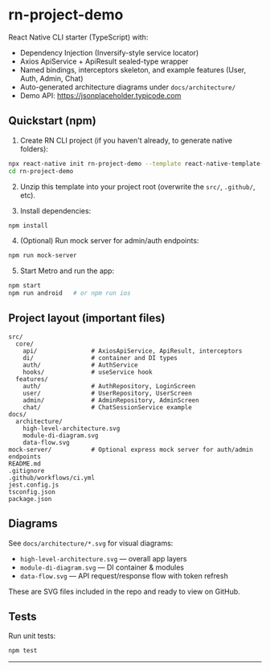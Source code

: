 # rn-project-demo

React Native CLI starter (TypeScript) with:
- Dependency Injection (Inversify-style service locator)
- Axios ApiService + ApiResult sealed-type wrapper
- Named bindings, interceptors skeleton, and example features (User, Auth, Admin, Chat)
- Auto-generated architecture diagrams under `docs/architecture/`
- Demo API: https://jsonplaceholder.typicode.com

## Quickstart (npm)

1. Create RN CLI project (if you haven't already, to generate native folders):
```bash
npx react-native init rn-project-demo --template react-native-template-typescript
cd rn-project-demo
```

2. Unzip this template into your project root (overwrite the `src/`, `.github/`, etc).

3. Install dependencies:
```bash
npm install
```

4. (Optional) Run mock server for admin/auth endpoints:
```bash
npm run mock-server
```

5. Start Metro and run the app:
```bash
npm start
npm run android   # or npm run ios
```

## Project layout (important files)
```
src/
  core/
    api/               # AxiosApiService, ApiResult, interceptors
    di/                # container and DI types
    auth/              # AuthService
    hooks/             # useService hook
  features/
    auth/              # AuthRepository, LoginScreen
    user/              # UserRepository, UserScreen
    admin/             # AdminRepository, AdminScreen
    chat/              # ChatSessionService example
docs/
  architecture/
    high-level-architecture.svg
    module-di-diagram.svg
    data-flow.svg
mock-server/           # Optional express mock server for auth/admin endpoints
README.md
.gitignore
.github/workflows/ci.yml
jest.config.js
tsconfig.json
package.json
```

## Diagrams

See `docs/architecture/*.svg` for visual diagrams:
- `high-level-architecture.svg` — overall app layers
- `module-di-diagram.svg` — DI container & modules
- `data-flow.svg` — API request/response flow with token refresh

These are SVG files included in the repo and ready to view on GitHub.

## Tests

Run unit tests:
```bash
npm test
```

---
